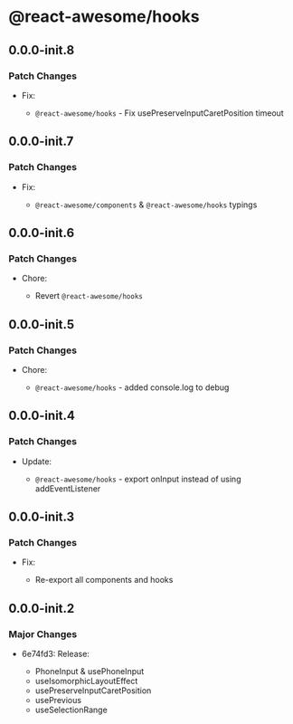 # @react-awesome/hooks

## 0.0.0-init.8

### Patch Changes

- Fix:

  - `@react-awesome/hooks` - Fix usePreserveInputCaretPosition timeout

## 0.0.0-init.7

### Patch Changes

- Fix:

  - `@react-awesome/components` & `@react-awesome/hooks` typings

## 0.0.0-init.6

### Patch Changes

- Chore:

  - Revert `@react-awesome/hooks`

## 0.0.0-init.5

### Patch Changes

- Chore:

  - `@react-awesome/hooks` - added console.log to debug

## 0.0.0-init.4

### Patch Changes

- Update:

  - `@react-awesome/hooks` - export onInput instead of using addEventListener

## 0.0.0-init.3

### Patch Changes

- Fix:

  - Re-export all components and hooks

## 0.0.0-init.2

### Major Changes

- 6e74fd3: Release:

  - PhoneInput & usePhoneInput
  - useIsomorphicLayoutEffect
  - usePreserveInputCaretPosition
  - usePrevious
  - useSelectionRange
